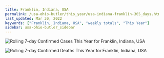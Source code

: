 ```yaml
---
title: Franklin, Indiana, USA
permalink: /usa-ohio-butler/this_year/usa-indiana-franklin-365_days.html
last_updated: Mar 30, 2022
keywords: ["Franklin, Indiana, USA", "weekly totals", "This Year"]
sidebar: usa-ohio-butler_sidebar
---
```


![Rolling 7-day Confirmed Cases This Year for Franklin, Indiana, USA](/covid_tracker/images/graphs/usa-indiana-franklin-rolling_7_days_confirmed-365_days_graph.png)

![Rolling 7-day Confirmed Deaths This Year for Franklin, Indiana, USA](/covid_tracker/images/graphs/usa-indiana-franklin-rolling_7_days_deaths-365_days_graph.png)
